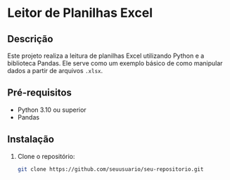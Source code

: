 # Leitor de Planilhas Excel

## Descrição
Este projeto realiza a leitura de planilhas Excel utilizando Python e a biblioteca Pandas. Ele serve como um exemplo básico de como manipular dados a partir de arquivos `.xlsx`.

## Pré-requisitos
- Python 3.10 ou superior
- Pandas

## Instalação
1. Clone o repositório:
   ```bash
   git clone https://github.com/seuusuario/seu-repositorio.git
